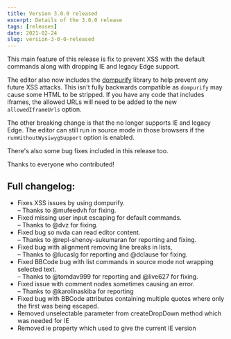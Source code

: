 ```yaml
---
title: Version 3.0.0 released
excerpt: Details of the 3.0.0 release
tags: [releases]
date: 2021-02-24
slug: version-3-0-0-released
---
```


This main feature of this release is fix to prevent XSS with the default commands along with dropping IE and legacy Edge support.

The editor also now includes the [dompurify](https://github.com/cure53/DOMPurify)  library to help prevent any future XSS attacks. This isn't fully backwards compatible as `dompurify` may cause some HTML to be stripped. If you have any code that includes iframes, the allowed URLs will need to be added to the new `allowedIframeUrls` option.

The other breaking change is that the no longer supports IE and legacy Edge. The editor can still run in source mode in those browsers if the `runWithoutWysiwygSupport` option is enabled.

There's also some bug fixes included in this release too.

Thanks to everyone who contributed!

## Full changelog:

<ul>
	<li>Fixes XSS issues by using dompurify.
		<br />&ndash; Thanks to @mufeedvh for fixing.</li>
	<li>Fixed missing user input escaping for default commands.
		<br />&ndash; Thanks to @dvz for fixing.</li>
	<li>Fixed bug so nvda can read editor content.
		<br />&ndash; Thanks to @repl-shenoy-sukumaran for reporting and fixing.</li>
	<li>Fixed bug with alignment removing line breaks in lists,
		<br />&ndash; Thanks to @lucaslg for reporting and @dclause for fixing.</li>
	<li>Fixed BBCode bug with list commands in source mode not wrapping selected text.
		<br />&ndash; Thanks to @tomdav999 for reporting and @live627 for fixing.</li>
	<li>Fixed issue with comment nodes sometimes causing an error.
		<br />&ndash; Thanks to @karolinaskiba for reporting</li>
	<li>Fixed bug with BBCode attributes containing multiple quotes where only the first was being escaped.</li>
	<li>Removed unselectable parameter from createDropDown method which was needed for IE</li>
	<li>Removed ie property which used to give the current IE version</li>
</ul>
